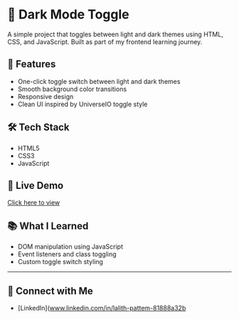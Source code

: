 # 🌙 Dark Mode Toggle

A simple project that toggles between light and dark themes using HTML, CSS, and JavaScript. Built as part of my frontend learning journey.

## 🔧 Features
- One-click toggle switch between light and dark themes
- Smooth background color transitions
- Responsive design
- Clean UI inspired by UniverseIO toggle style

## 🛠 Tech Stack
- HTML5
- CSS3
- JavaScript

## 🚀 Live Demo
[Click here to view](https://lalith-srinivas.github.io/Dark-Mode/)


## 📚 What I Learned
- DOM manipulation using JavaScript
- Event listeners and class toggling
- Custom toggle switch styling

---

## 🔗 Connect with Me
- [LinkedIn](www.linkedin.com/in/lalith-pattem-81888a32b 
